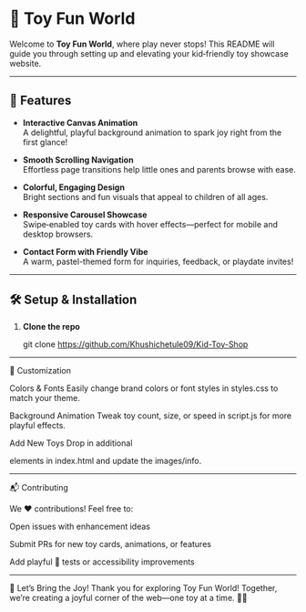 # 🎉 Toy Fun World

Welcome to **Toy Fun World**, where play never stops! This README will guide you through setting up and elevating your kid‑friendly toy showcase website.

---

## 🚀 Features

- **Interactive Canvas Animation**  
  A delightful, playful background animation to spark joy right from the first glance!

- **Smooth Scrolling Navigation**  
  Effortless page transitions help little ones and parents browse with ease.

- **Colorful, Engaging Design**  
  Bright sections and fun visuals that appeal to children of all ages.

- **Responsive Carousel Showcase**  
  Swipe‑enabled toy cards with hover effects—perfect for mobile and desktop browsers.

- **Contact Form with Friendly Vibe**  
  A warm, pastel-themed form for inquiries, feedback, or playdate invites!

---

## 🛠️ Setup & Installation

1. **Clone the repo**  

   git clone https://github.com/Khushichetule09/Kid-Toy-Shop

---

🎨 Customization

Colors & Fonts
Easily change brand colors or font styles in styles.css to match your theme.

Background Animation
Tweak toy count, size, or speed in script.js for more playful effects.

Add New Toys
Drop in additional <div class="toy-card"> elements in index.html and update the images/info.

---

📬 Contributing

We ❤️ contributions! Feel free to:

Open issues with enhancement ideas

Submit PRs for new toy cards, animations, or features

Add playful 🎯 tests or accessibility improvements

---

🚀 Let’s Bring the Joy!
Thank you for exploring Toy Fun World! Together, we’re creating a joyful corner of the web—one toy at a time. 🧸✨


   
